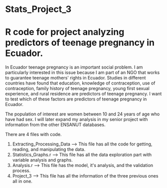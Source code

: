 # Stats_Project_3
# R code for project analyzing predictors of teenage pregnancy in Ecuador.

In Ecuador teenage pregnancy is an important social problem.  I am particularly interested in this issue because I am part of an NGO that works to guarantee teenage mothers' rights in Ecuador. Studies in different countries have found that education, knowledge of contraception, use of contraception, family history of teenage pregnancy, young first sexual experience, and rural residence are predictors of teenage pregnancy. I want to test which of these factors are predictors of teenage pregnancy in Ecuador. 

The population of interest are women between 10 and 24 years of age who have had sex. I will later expand my analysis in my senior project with information from the other ENSANUT databases.

There are 4 files with code.
  1. Extracting_Processing_Data --> This file has all the code for getting, reading, and manipulating the data.
  2. Statistics_Graphs.r --> This file has all the data exploration part with variable analysis and graphs.
  3. Analysis.r --> This file has the model, it's analysis, and the validation process.
  4. Project_3 --> This file has all the information of the three previous ones all in one.

